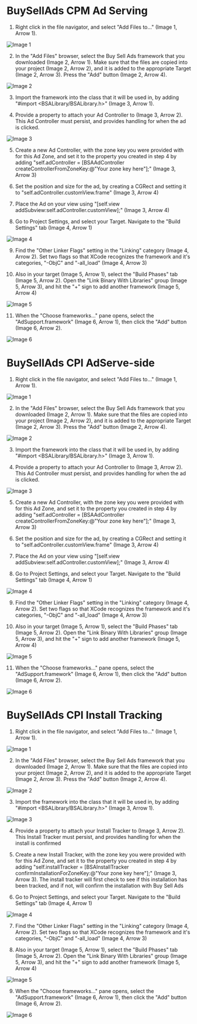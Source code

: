 BuySellAds CPM Ad Serving
=======
1. Right click in the file navigator, and select "Add Files to..." (Image 1, Arrow 1).

![Image 1](https://raw.github.com/buysellads/ios_sdk/master/screenshots/image_1.png)

2. In the "Add Files" browser, select the Buy Sell Ads framework that you downloaded (Image 2, Arrow 1). Make sure that the files are copied into your project (Image 2, Arrow 2), and it is added to the appropriate Target (Image 2, Arrow 3). Press the "Add" button (Image 2, Arrow 4).

![Image 2](https://raw.github.com/buysellads/ios_sdk/master/screenshots/image_2.png)

3. Import the framework into the class that it will be used in, by adding "#import <BSALibrary/BSALibrary.h>" (Image 3, Arrow 1).

4. Provide a property to attach your Ad Controller to (Image 3, Arrow 2). This Ad Controller must persist, and provides handling for when the ad is clicked.

![Image 3](https://raw.github.com/buysellads/ios_sdk/master/screenshots/image_3.png)

5. Create a new Ad Controller, with the zone key you were provided with for this Ad Zone, and set it to the property you created in step 4 by adding "self.adController = [BSAAdController createControllerFromZoneKey:@"Your zone key here"];" (Image 3, Arrow 3)

6. Set the position and size for the ad, by creating a CGRect and setting it to "self.adController.customView.frame" (Image 3, Arrow 4)

7. Place the Ad on your view using "[self.view addSubview:self.adController.customView];" (Image 3, Arrow 4)

8. Go to Project Settings, and select your Target. Navigate to the "Build Settings" tab (Image 4, Arrow 1)

![Image 4](https://raw.github.com/buysellads/ios_sdk/master/screenshots/image_4.png)

9. Find the "Other Linker Flags" setting in the "Linking" category (Image 4, Arrow 2). Set two flags so that XCode recognizes the framework and it's categories, "-ObjC" and "-all_load" (Image 4, Arrow 3)

10. Also in your target (Image 5, Arrow 1), select the "Build Phases" tab (Image 5, Arrow 2). Open the "Link Binary With Libraries" group (Image 5, Arrow 3), and hit the "+" sign to add another framework (Image 5, Arrow 4)

![Image 5](https://raw.github.com/buysellads/ios_sdk/master/screenshots/image_5.png)

11. When the "Choose frameworks..." pane opens, select the "AdSupport.framework" (Image 6, Arrow 1), then click the "Add" button (Image 6, Arrow 2).

![Image 6](https://raw.github.com/buysellads/ios_sdk/master/screenshots/image_6.png)






BuySellAds CPI AdServe-side
=======
1. Right click in the file navigator, and select "Add Files to..." (Image 1, Arrow 1).

![Image 1](https://raw.github.com/buysellads/ios_sdk/master/screenshots/image_1.png)

2. In the "Add Files" browser, select the Buy Sell Ads framework that you downloaded (Image 2, Arrow 1). Make sure that the files are copied into your project (Image 2, Arrow 2), and it is added to the appropriate Target (Image 2, Arrow 3). Press the "Add" button (Image 2, Arrow 4).

![Image 2](https://raw.github.com/buysellads/ios_sdk/master/screenshots/image_2.png)

3. Import the framework into the class that it will be used in, by adding "#import <BSALibrary/BSALibrary.h>" (Image 3, Arrow 1).

4. Provide a property to attach your Ad Controller to (Image 3, Arrow 2). This Ad Controller must persist, and provides handling for when the ad is clicked.

![Image 3](https://raw.github.com/buysellads/ios_sdk/master/screenshots/image_3.png)

5. Create a new Ad Controller, with the zone key you were provided with for this Ad Zone, and set it to the property you created in step 4 by adding "self.adController = [BSAAdController createControllerFromZoneKey:@"Your zone key here"];" (Image 3, Arrow 3)

6. Set the position and size for the ad, by creating a CGRect and setting it to "self.adController.customView.frame" (Image 3, Arrow 4)

7. Place the Ad on your view using "[self.view addSubview:self.adController.customView];" (Image 3, Arrow 4)

8. Go to Project Settings, and select your Target. Navigate to the "Build Settings" tab (Image 4, Arrow 1)

![Image 4](https://raw.github.com/buysellads/ios_sdk/master/screenshots/image_4.png)

9. Find the "Other Linker Flags" setting in the "Linking" category (Image 4, Arrow 2). Set two flags so that XCode recognizes the framework and it's categories, "-ObjC" and "-all_load" (Image 4, Arrow 3)

10. Also in your target (Image 5, Arrow 1), select the "Build Phases" tab (Image 5, Arrow 2). Open the "Link Binary With Libraries" group (Image 5, Arrow 3), and hit the "+" sign to add another framework (Image 5, Arrow 4)

![Image 5](https://raw.github.com/buysellads/ios_sdk/master/screenshots/image_5.png)

11. When the "Choose frameworks..." pane opens, select the "AdSupport.framework" (Image 6, Arrow 1), then click the "Add" button (Image 6, Arrow 2).

![Image 6](https://raw.github.com/buysellads/ios_sdk/master/screenshots/image_6.png)






BuySellAds CPI Install Tracking
=======
1. Right click in the file navigator, and select "Add Files to..." (Image 1, Arrow 1).

![Image 1](https://raw.github.com/buysellads/ios_sdk/master/screenshots/image_1.png)

2. In the "Add Files" browser, select the Buy Sell Ads framework that you downloaded (Image 2, Arrow 1). Make sure that the files are copied into your project (Image 2, Arrow 2), and it is added to the appropriate Target (Image 2, Arrow 3). Press the "Add" button (Image 2, Arrow 4).

![Image 2](https://raw.github.com/buysellads/ios_sdk/master/screenshots/image_2.png)

3. Import the framework into the class that it will be used in, by adding "#import <BSALibrary/BSALibrary.h>" (Image 3, Arrow 1).

![Image 3](https://raw.github.com/buysellads/ios_sdk/master/screenshots/image_3b.png)

4. Provide a property to attach your Install Tracker to (Image 3, Arrow 2). This Install Tracker must persist, and provides handling for when the install is confirmed

5. Create a new Install Tracker, with the zone key you were provided with for this Ad Zone, and set it to the property you created in step 4 by adding "self.installTracker = [BSAInstallTracker confirmInstallationForZoneKey:@"Your zone key here"];" (Image 3, Arrow 3). The install tracker will first check to see if this installation has been tracked, and if not, will confirm the installation with Buy Sell Ads

6. Go to Project Settings, and select your Target. Navigate to the "Build Settings" tab (Image 4, Arrow 1)

![Image 4](https://raw.github.com/buysellads/ios_sdk/master/screenshots/image_4.png)

7. Find the "Other Linker Flags" setting in the "Linking" category (Image 4, Arrow 2). Set two flags so that XCode recognizes the framework and it's categories, "-ObjC" and "-all_load" (Image 4, Arrow 3)

8. Also in your target (Image 5, Arrow 1), select the "Build Phases" tab (Image 5, Arrow 2). Open the "Link Binary With Libraries" group (Image 5, Arrow 3), and hit the "+" sign to add another framework (Image 5, Arrow 4)

![Image 5](https://raw.github.com/buysellads/ios_sdk/master/screenshots/image_5.png)

9. When the "Choose frameworks..." pane opens, select the "AdSupport.framework" (Image 6, Arrow 1), then click the "Add" button (Image 6, Arrow 2).

![Image 6](https://raw.github.com/buysellads/ios_sdk/master/screenshots/image_6.png)
